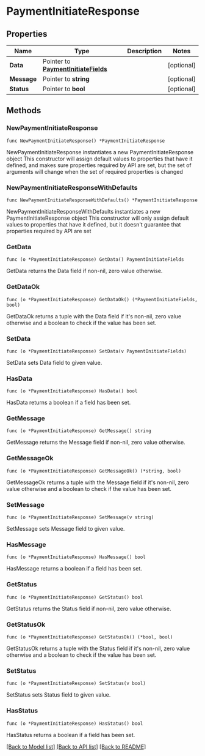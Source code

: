 # PaymentInitiateResponse

## Properties

Name | Type | Description | Notes
------------ | ------------- | ------------- | -------------
**Data** | Pointer to [**PaymentInitiateFields**](PaymentInitiateFields.md) |  | [optional] 
**Message** | Pointer to **string** |  | [optional] 
**Status** | Pointer to **bool** |  | [optional] 

## Methods

### NewPaymentInitiateResponse

`func NewPaymentInitiateResponse() *PaymentInitiateResponse`

NewPaymentInitiateResponse instantiates a new PaymentInitiateResponse object
This constructor will assign default values to properties that have it defined,
and makes sure properties required by API are set, but the set of arguments
will change when the set of required properties is changed

### NewPaymentInitiateResponseWithDefaults

`func NewPaymentInitiateResponseWithDefaults() *PaymentInitiateResponse`

NewPaymentInitiateResponseWithDefaults instantiates a new PaymentInitiateResponse object
This constructor will only assign default values to properties that have it defined,
but it doesn't guarantee that properties required by API are set

### GetData

`func (o *PaymentInitiateResponse) GetData() PaymentInitiateFields`

GetData returns the Data field if non-nil, zero value otherwise.

### GetDataOk

`func (o *PaymentInitiateResponse) GetDataOk() (*PaymentInitiateFields, bool)`

GetDataOk returns a tuple with the Data field if it's non-nil, zero value otherwise
and a boolean to check if the value has been set.

### SetData

`func (o *PaymentInitiateResponse) SetData(v PaymentInitiateFields)`

SetData sets Data field to given value.

### HasData

`func (o *PaymentInitiateResponse) HasData() bool`

HasData returns a boolean if a field has been set.

### GetMessage

`func (o *PaymentInitiateResponse) GetMessage() string`

GetMessage returns the Message field if non-nil, zero value otherwise.

### GetMessageOk

`func (o *PaymentInitiateResponse) GetMessageOk() (*string, bool)`

GetMessageOk returns a tuple with the Message field if it's non-nil, zero value otherwise
and a boolean to check if the value has been set.

### SetMessage

`func (o *PaymentInitiateResponse) SetMessage(v string)`

SetMessage sets Message field to given value.

### HasMessage

`func (o *PaymentInitiateResponse) HasMessage() bool`

HasMessage returns a boolean if a field has been set.

### GetStatus

`func (o *PaymentInitiateResponse) GetStatus() bool`

GetStatus returns the Status field if non-nil, zero value otherwise.

### GetStatusOk

`func (o *PaymentInitiateResponse) GetStatusOk() (*bool, bool)`

GetStatusOk returns a tuple with the Status field if it's non-nil, zero value otherwise
and a boolean to check if the value has been set.

### SetStatus

`func (o *PaymentInitiateResponse) SetStatus(v bool)`

SetStatus sets Status field to given value.

### HasStatus

`func (o *PaymentInitiateResponse) HasStatus() bool`

HasStatus returns a boolean if a field has been set.


[[Back to Model list]](../README.md#documentation-for-models) [[Back to API list]](../README.md#documentation-for-api-endpoints) [[Back to README]](../README.md)


